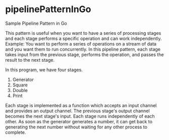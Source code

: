 # pipelinePatternInGo
Sample Pipeline Pattern in Go

This pattern is useful when you want to have a series of processing stages and each stage performs a specific operation and can work independently.
Example: You want to perform a series of operations on a stream of data and you want them to run concurrently.
In this pipeline pattern, each stage takes input from the previous stage, performs the operation, and passes the result to the next stage.

In this program, we have four stages.
1) Generator
2) Square
3) Double
4) Print

Each stage is implemented as a function which accepts an input channel and provides an output channel. The previous stage's output channel becomes the next stage's input.
Each stage runs independently of each other. As soon as the generator generates a number, it can get back to generating the next number without waiting for any other process to complete.
